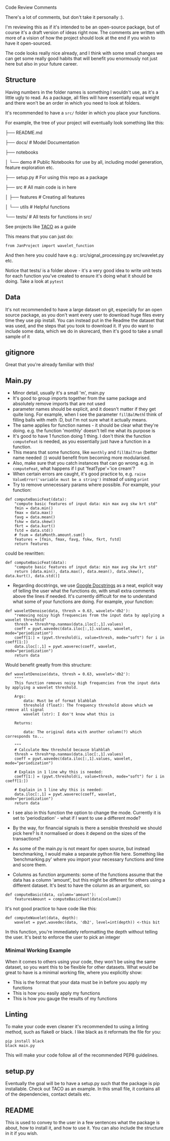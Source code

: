 Code Review Comments

There's a lot of comments, but don't take it personally :).

I'm reviewing this as if it's intended to be an open-source package, but of course it's a draft version of ideas right now. The comments are written with more of a vision of how the project should look at the end if you wish to have it open-sourced.

The code looks really nice already, and I think with some small changes we can get some really good habits that will benefit you enormously not just here but also in your future career. 


## Structure

Having numbers in the folder names is something I wouldn't use, as it's a little ugly to read. As a package, all files will have essentially equal weight and there won't be an order in which you need to look at folders.

It's recommended to have a `src/` folder in which you place your functions. 

For example, the tree of your project will eventually look something like this:

├── README.md

├── docs/  # Model Documentation

├── notebooks

│   └── demo  # Public Notebooks for use by all, including model generation, feature exploration etc.

├── setup.py  # For using this repo as a package

├── src  # All main code is in here

│   ├── features  # Creating all features

│   └── utils  # Helpful functions

└── tests/  # All tests for functions in src/


See projects like [TACO](https://dev.azure.com/IngEurCDaaS01/IngOne/_git/P01908-taco) as a guide

This means that you can just do:
``````
from JanProject import wavelet_function
``````
And then here you could have e.g.:
src/signal_processing.py 
src/wavelet.py
etc.

Notice that tests/ is a folder above - it's a very good idea to write unit tests for each function you've created to ensure it's doing what it should be doing. Take a look at `pytest`

## Data

It's not recommended to have a large dataset on git, especially for an open source package, as you don't want every user to download huge files every time they use pip install. You can instead put in the Readme the dataset that was used, and the steps that you took to download it. If you do want to include some data, which we do in skorecard, then it's good to take a small sample of it

## gitignore

Great that you're already familiar with this!

## Main.py

- Minor detail, usually it's a small 'm', main.py
- It's good to group imports together from the same package and absolutely remove imports that are not used
- parameter names should be explicit, and it doesn't matter if they get quite long. For example, when I see the parameter `fillBalMeth`I think of filling balls with meth :D, but I'm not sure what it actually means.
- The same applies for function names - it should be clear what they're doing. e.g. the function 'monthly' doesn't tell me what its purpose is
- It's good to have 1 function doing 1 thing. I don't think the function `computeFeat` is needed, as you essentially just have a function in a function.
- This means that some functions, like `monthly` and `fillBalTran` (better name needed :)) would benefit from becoming more modularised.
- Also, make sure that you catch instances that can go wrong. e.g. in `computeFeat`, what happens if I put 'featType'='ice cream'?
- When certain errors are caught, it's good practice to, e.g. `raise ValueError('variable must be a string')` instead of using `print`
- Try to remove unnecessary params where possible. For example, your function:

``````
def computeBasicFeat(data):  
    "compute basic features of input data: min max avg skw krt std"
    fmin = data.min()
    fmax = data.max()
    favg = data.mean()
    fskw = data.skew()
    fkrt = data.kurt()
    fstd = data.std()
    # fsum = dataMonth.amount.sum()    
    features = [fmin, fmax, favg, fskw, fkrt, fstd]   
    return features
``````

could be rewritten:

``````
def computeBasicFeat(data):  
    "compute basic features of input data: min max avg skw krt std"  
    return [data.min(), data.max(), data.mean(), data.skew(), data.kurt(), data.std()] 
``````

- Regarding docstrings, we use [Google Docstrings](https://sphinxcontrib-napoleon.readthedocs.io/en/latest/example_google.html) as a neat, explicit way of telling the user what the functions do, with small extra comments above the lines if needed. It's currently difficult for me to understand what some of your functions are doing. For example, your function:

```````
def waveletDenoise(data, thresh = 0.63, wavelet='db2'):
    "removing noisy high frequencies from the input data by applying a wavelet threshold"
    thresh = thresh*np.nanmax(data.iloc[:,1].values)
    coeff = pywt.wavedec(data.iloc[:,1].values, wavelet, mode="periodization")
    coeff[1:] = (pywt.threshold(i, value=thresh, mode="soft") for i in coeff[1:])
    data.iloc[:,1] = pywt.waverec(coeff, wavelet, mode="periodization")       
    return data
```````

Would benefit greatly from this structure:

``````
def waveletDenoise(data, thresh = 0.63, wavelet='db2'):
    """"
    This function removes noisy high frequencies from the input data by applying a wavelet threshold.
    
    Args:
        data: Must be of format blahblah
        threshold (float): The frequency threshold above which we remove all signal
        wavelet (str): I don't know what this is
        
    Returns:
    
        data: The original data with another column(?) which corresponds to...
    
    """
    # Calculate New threshold because blahblah
    thresh = thresh*np.nanmax(data.iloc[:,1].values)
    coeff = pywt.wavedec(data.iloc[:,1].values, wavelet, mode="periodization")
    
    # Explain in 1 line why this is needed:
    coeff[1:] = (pywt.threshold(i, value=thresh, mode="soft") for i in coeff[1:])
    
    # Explain in 1 line why this is needed:
    data.iloc[:,1] = pywt.waverec(coeff, wavelet, mode="periodization")       
    return data
``````
- I see also in this function the option to change the mode. Currently it is set to 'periodization' - what if I want to use a different mode?
- By the way, for financial signals is there a sensible threshold we should pick here? Is it normalised or does it depend on the sizes of the transactions?
- As some of the main.py is not meant for open source, but instead benchmarking, I would make a separate python file here. Something like 'benchmarking.py' where you import your necessary functions and time and score them.

- Columns as function arguments: some of the functions assume that the data has a column 'amount', but this might be different for others using a different dataset. It's best to have the column as an argument, so:

``````
def computeBasic(data, column='amount'):
    featuresAmount = computeBasicFeat(data[column])
``````

It's not good practice to have code like this:
``````
def computeWavelet(data, depth):
    wavelet = pywt.wavedec(data, 'db2', level=int(depth)) <-this bit
``````
In this function, you're immediately reformatting the depth without telling the user. It's best to enforce the user to pick an integer

### Minimal Working Example

When it comes to others using your code, they won't be using the same dataset, so you want this to be flexible for other datasets. What would be great to have is a minimal working file, where you explicitly show:
- This is the format that your data must be in before you apply my functions
- This is how you easily apply my functions
- This is how you gauge the results of my functions

## Linting

To make your code even cleaner it's recommended to using a linting method, such as flake8 or black. I like black as it reformats the file for you:

``````
pip install black
black main.py
``````
This will make your code follow all of the recommended PEP8 guidelines.

## setup.py

Eventually the goal will be to have a setup.py such that the package is pip installable. Check out TACO as an example. In this small file, it contains all of the dependencies, contact details etc.

## README

This is used to convey to the user in a few sentences what the package is about, how to install it, and how to use it. You can also include the structure in it if you wish.
            
